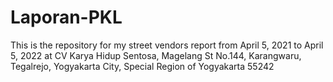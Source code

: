 # Laporan-PKL
This is the repository for my street vendors report from April 5, 2021 to April 5, 2022 at CV Karya Hidup Sentosa, Magelang St No.144, Karangwaru, Tegalrejo, Yogyakarta City, Special Region of Yogyakarta 55242

